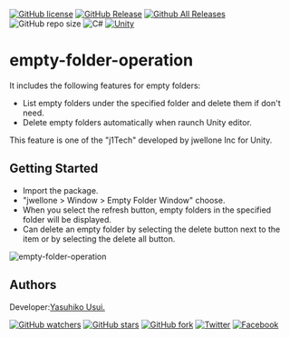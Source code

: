 [![GitHub license](https://img.shields.io/github/license/jwellone/empty-folder-operation.svg?style=plastic)](https://github.com/jwellone/empty-folder-operation/blob/main/LICENSE)
[![GitHub Release](https://img.shields.io/github/v/release/jwellone/empty-folder-operation.svg?style=plastic)](https://GitHub.com/jwellone/empty-folder-operation/releases/latest)
[![Github All Releases](https://img.shields.io/github/downloads/jwellone/empty-folder-operation/total?color=blue&style=plastic)](https://GitHub.com/jwellone/empty-folder-operation/releases)
![GitHub repo size](https://img.shields.io/github/repo-size/jwellone/empty-folder-operation?label=size&style=plastic)
![C#](https://img.shields.io/badge/C%23-239120?logo=c-sharp&style=plastic)
[![Unity](https://img.shields.io/badge/Unity-100000?logo=unity&style=plastic)](https://unity.com)


# empty-folder-operation
It includes the following features for empty folders:
- List empty folders under the specified folder and delete them if don't need.
- Delete empty folders automatically when raunch Unity editor.

This feature is one of the "j1Tech" developed by jwellone Inc for Unity.


## Getting Started
- Import the package.
- "jwellone > Window > Empty Folder Window" choose.
- When you select the refresh button, empty folders in the specified folder will be displayed.
- Can delete an empty folder by selecting the delete button next to the item or by selecting the delete all button.

![empty-folder-operation](https://user-images.githubusercontent.com/85072161/127738028-96b4065b-ac33-4c9b-9f9c-7e99b6511419.gif)

## Authors
Developer:[Yasuhiko Usui.](https://github.com/UsuiYasuhiko-jw1)

[![GitHub watchers](https://img.shields.io/github/watchers/jwellone/empty-folder-operation.svg?style=social&label=Watch)](https://GitHub.com/jwellone/empty-folder-operation/watchers/)
[![GitHub stars](https://img.shields.io/github/stars/jwellone/empty-folder-operation.svg?style=social&label=Stars)](https://GitHub.com/jwellone/empty-folder-operation/stargazers)
[![GitHub fork](https://img.shields.io/github/forks/jwellone/empty-folder-operation.svg?style=social&label=Fork)](https://GitHub.com/jwellone/empty-folder-operation/network/members)
[![Twitter](https://img.shields.io/twitter/follow/jwellone?label=Twitter&logo=twitter&style=social)](http://twitter.com/jwellone)
[![Facebook](https://img.shields.io/badge/Facebook-1877F2?style=for-the-badge&logo=facebook&logoColor=white&style=plastic)](https://www.facebook.com/jwellone)
